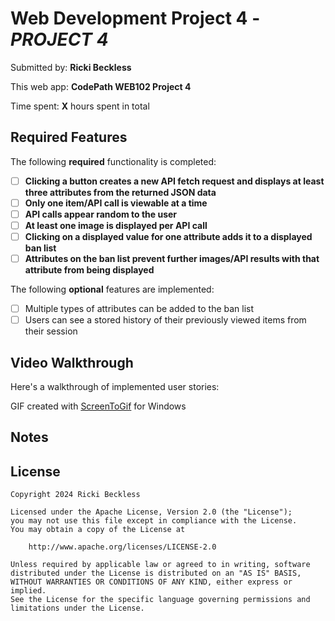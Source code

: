 # Web Development Project 4 - *PROJECT 4*

Submitted by: **Ricki Beckless**

This web app: **CodePath WEB102 Project 4**

Time spent: **X** hours spent in total

## Required Features

The following **required** functionality is completed:

- [ ] **Clicking a button creates a new API fetch request and displays at least three attributes from the returned JSON data**
- [ ] **Only one item/API call is viewable at a time**
- [ ] **API calls appear random to the user**
- [ ] **At least one image is displayed per API call**
- [ ] **Clicking on a displayed value for one attribute adds it to a displayed ban list**
- [ ] **Attributes on the ban list prevent further images/API results with that attribute from being displayed**

The following **optional** features are implemented:

- [ ] Multiple types of attributes can be added to the ban list
- [ ] Users can see a stored history of their previously viewed items from their session

<!-- The following **additional** features are implemented:

* [ ] List anything else that you added to improve the site's functionality... -->

## Video Walkthrough

Here's a walkthrough of implemented user stories:

<!-- <img src='http://i.imgur.com/link/to/your/gif/file.gif' title='Video Walkthrough' width='' alt='Video Walkthrough' /> -->

GIF created with
[ScreenToGif](https://www.screentogif.com/) for Windows


## Notes



## License

    Copyright 2024 Ricki Beckless

    Licensed under the Apache License, Version 2.0 (the "License");
    you may not use this file except in compliance with the License.
    You may obtain a copy of the License at

        http://www.apache.org/licenses/LICENSE-2.0

    Unless required by applicable law or agreed to in writing, software
    distributed under the License is distributed on an "AS IS" BASIS,
    WITHOUT WARRANTIES OR CONDITIONS OF ANY KIND, either express or implied.
    See the License for the specific language governing permissions and
    limitations under the License.